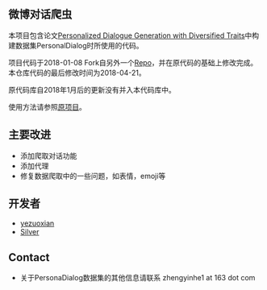 
## 微博对话爬虫
本项目包含论文[Personalized Dialogue Generation with Diversified Traits](https://arxiv.org/abs/1901.09672)中构建数据集PersonalDialog时所使用的代码。

项目代码于2018-01-08 Fork自另外一个[Repo](https://github.com/SpiderClub/weibospider)，并在原代码的基础上修改完成。本仓库代码的最后修改时间为2018-04-21。

原代码库自2018年1月后的更新没有并入本代码库中。

使用方法请参照[原项目](https://github.com/SpiderClub/weibospider)。

## 主要改进
- 添加爬取对话功能
- 添加代理
- 修复数据爬取中的一些问题，如表情，emoji等

## 开发者
- [yezuoxian](https://github.com/yezuoxian)
- [Silver](https://github.com/silverriver)

## Contact
- 关于PersonaDialog数据集的其他信息请联系 zhengyinhe1 at 163 dot com